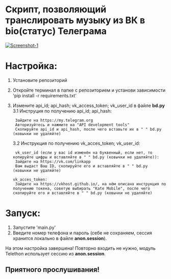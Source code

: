 # Скрипт, позволяющий транслировать музыку из ВК в bio(статус) Телеграма
<a href="https://imgbb.com/"><img src="https://i.ibb.co/6shhM24/Screenshot-1.png" alt="Screenshot-1" border="0"></a>
# Настройка:
1. Установите репозиторий
2. Откройте терминал в папке с репозиторием и установи зависимости 'pip install -r requirements.txt'
3. Измените api_id; api_hash; vk_access_token; vk_user_id в файле **bd.py**
    3.1 Инструция по получению api_id; api_hash:

        Зайдите на https://my.telegram.org
        Авторизуйтесь и нажмите на "API development tools"
        Скопируйте api_id и api_hash, после чего вставьте их в " " bd.py (ковычки не удаляйте)

    3.2 Инструкция по получению vk_acces_token; vk_user_id:

        vk_user_id (если у вас id изменён на буквенный, если нет, то копируйте цифры и вставляйте в " " bd.py (ковычки не удаляйте)):
        Зайдите на https://vk.com/linkapp
        Вам выдаст Ваш ID, скопируйте его и вставляйте в " " bd.py (ковычки не удаляйте)

       vk_acces_token:
        Зайдите на https://vkhost.github.io/, на нём описана инструкция по получению токена, советую выбирать "Kate Mobile", после чего скопируйте его и вставляйте в " " bd.py (ковычки не удаляйте)

# Запуск:
1. Запустите 'main.py'
2. Введите номер телефона и пароль (себе не сохраняем, сессия хранится локально в файле **anon.session**).

На этом настройка завершена! Повторно входить не нужно, модуль Telethon использует сессию из **anon.session**.

## Приятного прослушивания!
